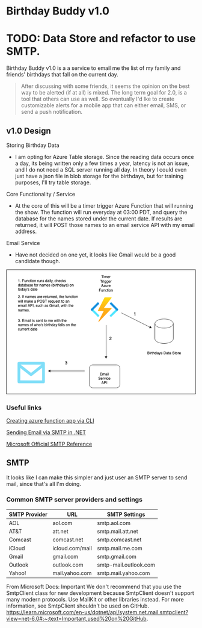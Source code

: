# Birthday Buddy v1.0


# TODO: Data Store and refactor to use SMTP.

Birthday Buddy v1.0 is a a service to email me the list of my family and friends' birthdays that fall on the current day. 

 > After discussing with some friends, it seems the opinion on the best way to be alerted (if at all) is mixed. The long term goal for 2.0, is a tool that others can use as well. So eventually I'd lke to create customizable alerts for a mobile app that can either email, SMS, or send a push notification.


## v1.0 Design

Storing Birthday Data
- I am opting for Azure Table storage. Since the reading data occurs once a day, its being written only a few times a year, latency is not an issue, and I do not need a SQL server running all day. In theory I could even just have a json file in blob storage for the birthdays, but for training purposes, I'll try table storage.

Core Functionality / Service
- At the core of this will be a timer trigger Azure Function that will running the show. The function will run everyday at 03:00 PDT, and query the database for the names stored under the current date. If results are returned, it will POST those names to an email service API with my email address.

Email Service
- Have not decided on one yet, it looks like Gmail would be a good candidate though.

![Architecture Image File](resources/images/birthday-buddy-architecture.png)

### Useful links

[Creating azure function app via CLI](https://learn.microsoft.com/en-us/azure/azure-functions/create-first-function-cli-csharp?tabs=windows%2Cazure-cli)

[Sending Email via SMTP in .NET](https://developers.google.com/api-client-library/dotnet/apis/gmail/v1)

[Microsoft Official SMTP Reference](https://learn.microsoft.com/en-us/dotnet/api/system.net.mail.smtpclient?view=net-6.0#:~:text=Important,used%20on%20GitHub)


## SMTP 

It looks like I can make this simpler and just user an SMTP server to send mail, since that's all I'm doing.

### Common SMTP server providers and settings

| SMTP Provider | URL | SMTP Settings |
| ----------- | ----------- | ----------- |
| AOL | aol.com | smtp.aol.com |
| AT&T | att.net | smtp.mail.att.net |
| Comcast | comcast.net | smtp.comcast.net |
| iCloud | icloud.com/mail | smtp.mail.me.com |
| Gmail | gmail.com | smtp.gmail.com |
| Outlook | outlook.com | smtp-mail.outlook.com |
| Yahoo! | mail.yahoo.com | smtp.mail.yahoo.com |



From Microsoft Docs:
Important
We don't recommend that you use the SmtpClient class for new development because SmtpClient doesn't support many modern protocols.
Use MailKit or other libraries instead. For more information, see SmtpClient shouldn't be used on GitHub.
https://learn.microsoft.com/en-us/dotnet/api/system.net.mail.smtpclient?view=net-6.0#:~:text=Important,used%20on%20GitHub.



